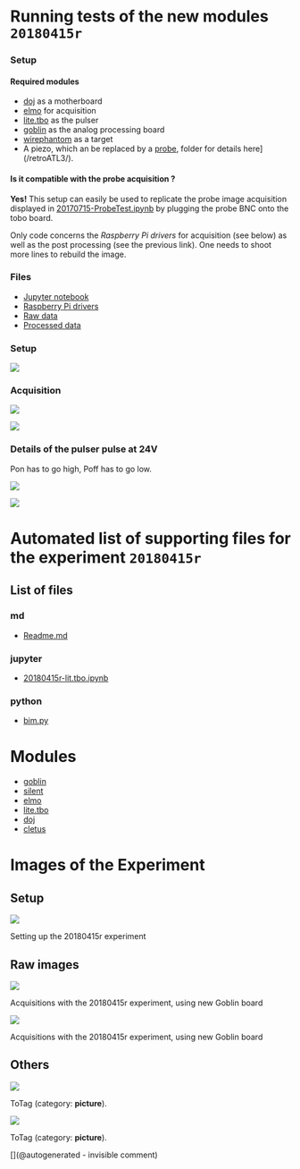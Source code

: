 # Running tests of the new modules `20180415r`

### Setup

#### Required modules 

* [doj](/doj/) as a motherboard
* [elmo](/elmo/) for acquisition
* [lite.tbo](/lite.tbo/) as the pulser
* [goblin](/goblin/) as the analog processing board
* [wirephantom](/wirephantom/) as a target
* A piezo, which an be replaced by a [probe](/include/probes/auto/retroATL3.md), folder for details here](/retroATL3/).

#### Is it compatible with the probe acquisition ?

__Yes!__ This setup can easily be used to replicate the probe image acquisition displayed in [20170715-ProbeTest.ipynb](/elmo/data/20170715-ProbeTest.ipynb) by plugging the probe BNC onto the tobo board.

Only code concerns the _Raspberry Pi drivers_ for acquisition (see below) as well as the post processing (see the previous link). One needs to shoot more lines to rebuild the image.


### Files

* [Jupyter notebook](/include/20180415r/20180415r-lit.tbo.ipynb)
* [Raspberry Pi drivers](/include/20180415r/driver.c)
* [Raw data](/include/20180415r/lit-tbo.DAT)
* [Processed data](/include/20180415r/lit-tbo.npz)

### Setup

![](/include/20180415r/20180415_121351.jpg)

### Acquisition

![](/include/20180415r/Raw_lit-tbo.npz.jpg)

![](/include/20180415r/enveloppe_signal_lit-tbo.npz.jpg)

### Details of the pulser pulse at 24V

Pon has to go high, Poff has to go low.

![](/include/20180415r/scope/RPi-Poff.png)

![](/include/20180415r/scope/RPi-Poff2.png)



# Automated list of supporting files for the __experiment `20180415r`__

## List of files

### md

* [Readme.md](/include/20180415r/Readme.md)


### jupyter

* [20180415r-lit.tbo.ipynb](/include/20180415r/20180415r-lit.tbo.ipynb)


### python

* [bim.py](/include/20180415r/bim.py)





# Modules

* [goblin](/goblin/)
* [silent](/silent/)
* [elmo](/elmo/)
* [lite.tbo](/lite.tbo/)
* [doj](/doj/)
* [cletus](/retired/cletus/)




# Images of the Experiment

## Setup

![](/include/20180415r/20180415_121351.jpg)

 Setting up the 20180415r experiment

## Raw images

![](/include/20180415r/Raw_lit-tbo.npz.jpg)

 Acquisitions with the 20180415r experiment, using new Goblin board

![](/include/20180415r/enveloppe_signal_lit-tbo.npz.jpg)

 Acquisitions with the 20180415r experiment, using new Goblin board

## Others

![](/include/20180415r/scope/RPi-Poff.png)

ToTag (category: __picture__).

![](/include/20180415r/scope/RPi-Poff2.png)

ToTag (category: __picture__).










[](@autogenerated - invisible comment)